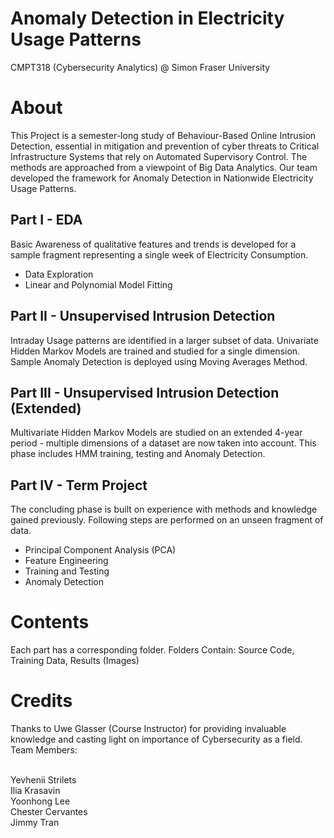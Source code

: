 # Anomaly Detection in Electricity Usage Patterns
CMPT318 (Cybersecurity Analytics) @ Simon Fraser University

# About
This Project is a semester-long study of Behaviour-Based Online Intrusion Detection, essential in mitigation and prevention of cyber threats to Critical Infrastructure Systems that rely on Automated Supervisory Control.
The methods are approached from a viewpoint of Big Data Analytics.
Our team developed the framework for Anomaly Detection in Nationwide Electricity Usage Patterns.

## Part I - EDA
Basic Awareness of qualitative features and trends is developed for a sample fragment representing a single week of Electricity Consumption.
- Data Exploration
- Linear and Polynomial Model Fitting

## Part II - Unsupervised Intrusion Detection
Intraday Usage patterns are identified in a larger subset of data.
Univariate Hidden Markov Models are trained and studied for a single dimension.
Sample Anomaly Detection is deployed using Moving Averages Method.

## Part III - Unsupervised Intrusion Detection (Extended)
Multivariate Hidden Markov Models are studied on an extended 4-year period - multiple dimensions of a dataset are now taken into account.
This phase includes HMM training, testing and Anomaly Detection.


## Part IV - Term Project
The concluding phase is built on experience with methods and knowledge gained previously.
Following steps are performed on an unseen fragment of data.
- Principal Component Analysis (PCA)
- Feature Engineering
- Training and Testing
- Anomaly Detection


# Contents
Each part has a corresponding folder.
Folders Contain: Source Code, Training Data, Results (Images)

# Credits
Thanks to Uwe Glasser (Course Instructor) for providing invaluable knowledge and casting light on importance of Cybersecurity as a field.<br>
Team Members:

   <br>Yevhenii Strilets<br>
   Ilia Krasavin<br>
   Yoonhong Lee<br>
   Chester Cervantes<br>
   Jimmy Tran<br>
